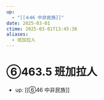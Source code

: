 ```yaml
---
up:
  - "[[⑥46 中非民族]]"
date: 2025-03-01
ctime: 2025-03-01T13:45:36
aliases:
  - 班加拉人
---
```


# ⑥463.5 班加拉人

- up: [[⑥46 中非民族]]
